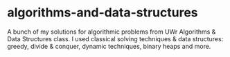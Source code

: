 # algorithms-and-data-structures
A bunch of my solutions for algorithmic problems from UWr Algorithms & Data Structures class. I used classical solving techniques &amp; data structures: greedy, divide &amp; conquer, dynamic techniques, binary heaps and more.
